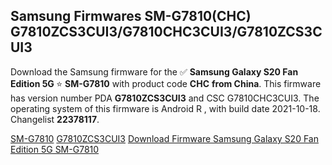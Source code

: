 <h2>Samsung Firmwares SM-G7810(CHC) G7810ZCS3CUI3/G7810CHC3CUI3/G7810ZCS3CUI3</h2>
Download the Samsung firmware for the ✅ <strong>Samsung Galaxy S20 Fan Edition 5G </strong> ⭐ <strong>SM-G7810</strong> with product code <strong>CHC</strong> <strong> from China</strong>. This firmware has version number PDA <strong>G7810ZCS3CUI3</strong> and CSC G7810CHC3CUI3. The operating system of this firmware is Android R , with build date 2021-10-18. Changelist <strong>22378117</strong>.


[SM-G7810](https://samfirm.shop/samsung/model/SM-G7810)
[G7810ZCS3CUI3](https://samfirm.shop/samsung/pda/G7810ZCS3CUI3)
[Download Firmware Samsung Galaxy S20 Fan Edition 5G SM-G7810](https://samfirm.shop/samsung/firmware/465891)
